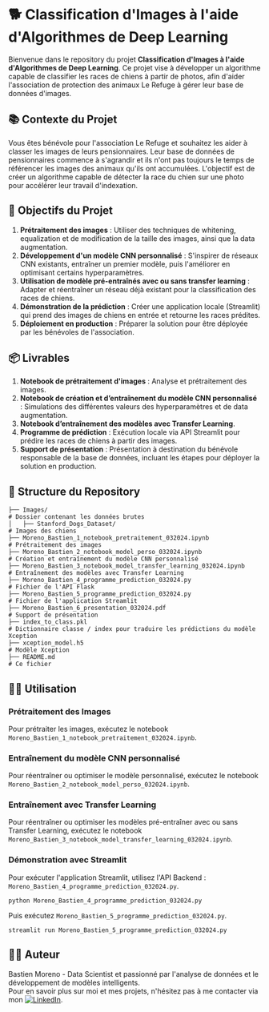 # 🐕 Classification d'Images à l'aide d'Algorithmes de Deep Learning

Bienvenue dans le repository du projet **Classification d'Images à l'aide d'Algorithmes de Deep Learning**. Ce projet vise à développer un algorithme capable de classifier les races de chiens à partir de photos, afin d'aider l'association de protection des animaux Le Refuge à gérer leur base de données d'images.

## 📚 Contexte du Projet

Vous êtes bénévole pour l'association Le Refuge et souhaitez les aider à classer les images de leurs pensionnaires. Leur base de données de pensionnaires commence à s'agrandir et ils n'ont pas toujours le temps de référencer les images des animaux qu'ils ont accumulées. L'objectif est de créer un algorithme capable de détecter la race du chien sur une photo pour accélérer leur travail d'indexation.

## 🎯 Objectifs du Projet

1. **Prétraitement des images** : Utiliser des techniques de whitening, equalization et de modification de la taille des images, ainsi que la data augmentation.
2. **Développement d'un modèle CNN personnalisé** : S'inspirer de réseaux CNN existants, entraîner un premier modèle, puis l'améliorer en optimisant certains hyperparamètres.
3. **Utilisation de modèle pré-entraînés avec ou sans transfer learning** : Adapter et réentraîner un réseau déjà existant pour la classification des races de chiens.
4. **Démonstration de la prédiction** : Créer une application locale (Streamlit) qui prend des images de chiens en entrée et retourne les races prédites.
5. **Déploiement en production** : Préparer la solution pour être déployée par les bénévoles de l'association.

## 📦 Livrables

1. **Notebook de prétraitement d'images** : Analyse et prétraitement des images.
2. **Notebook de création et d’entraînement du modèle CNN personnalisé** : Simulations des différentes valeurs des hyperparamètres et de data augmentation.
3. **Notebook d’entraînement des modèles avec Transfer Learning**.
4. **Programme de prédiction** : Exécution locale via API Streamlit pour prédire les races de chiens à partir des images.
5. **Support de présentation** : Présentation à destination du bénévole responsable de la base de données, incluant les étapes pour déployer la solution en production.

## 📂 Structure du Repository

```plaintext
├── Images/                                                             # Dossier contenant les données brutes
│   ├── Stanford_Dogs_Dataset/                                          # Images des chiens
├── Moreno_Bastien_1_notebook_pretraitement_032024.ipynb                # Prétraitement des images
├── Moreno_Bastien_2_notebook_model_perso_032024.ipynb                  # Création et entraînement du modèle CNN personnalisé
├── Moreno_Bastien_3_notebook_model_transfer_learning_032024.ipynb      # Entraînement des modèles avec Transfer Learning
├── Moreno_Bastien_4_programme_prediction_032024.py                     # Fichier de l'API Flask
├── Moreno_Bastien_5_programme_prediction_032024.py                     # Fichier de l'application Streamlit
├── Moreno_Bastien_6_presentation_032024.pdf                            # Support de présentation
├── index_to_class.pkl                                                  # Dictionnaire classe / index pour traduire les prédictions du modèle Xception
├── xception_model.h5                                                   # Modèle Xception
├── README.md                                                           # Ce fichier
```

## 🧑‍💻 Utilisation
### Prétraitement des Images
Pour prétraiter les images, exécutez le notebook `Moreno_Bastien_1_notebook_pretraitement_032024.ipynb`.

### Entraînement du modèle CNN personnalisé
Pour réentraîner ou optimiser le modèle personnalisé, exécutez le notebook `Moreno_Bastien_2_notebook_model_perso_032024.ipynb`.

### Entraînement avec Transfer Learning
Pour réentraîner ou optimiser les modèles pré-entraîner avec ou sans Transfer Learning, exécutez le notebook `Moreno_Bastien_3_notebook_model_transfer_learning_032024.ipynb`.

### Démonstration avec Streamlit
Pour exécuter l'application Streamlit, utilisez l'API Backend : `Moreno_Bastien_4_programme_prediction_032024.py`.

```
python Moreno_Bastien_4_programme_prediction_032024.py
```

Puis exécutez `Moreno_Bastien_5_programme_prediction_032024.py`.

```
streamlit run Moreno_Bastien_5_programme_prediction_032024.py
```

## 👨‍💻 Auteur
Bastien Moreno - Data Scientist et passionné par l'analyse de données et le développement de modèles intelligents.\
Pour en savoir plus sur moi et mes projets, n'hésitez pas à me contacter via mon [![LinkedIn](https://img.shields.io/badge/LinkedIn-%230077B5.svg?logo=linkedin&logoColor=white)](https://www.linkedin.com/in/bastien-moreno441237/).
